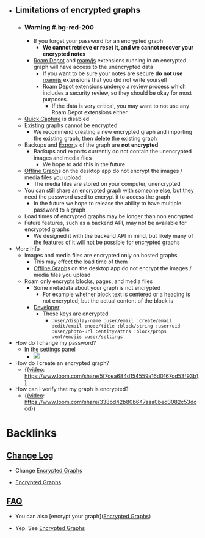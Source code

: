 - ## Limitations of encrypted graphs
    - ### Warning #.bg-red-200
        - If you forget your password for an encrypted graph
            - **We cannot retrieve or reset it, and we cannot recover your encrypted notes**
        - [Roam Depot](<Roam Depot.md>) and [roam/js](<roam/js.md>) extensions running in an encrypted graph will have access to the unencrypted data
            - If you want to be sure your notes are secure **do not use** [roam/js](<roam/js.md>) extensions that you did not write yourself
            - Roam Depot extensions undergo a review process which includes a security review, so they should be okay for most purposes. 
                - If the data is very critical, you may want to not use any Roam Depot extensions either
    - [Quick Capture](<Quick Capture.md>) is disabled
    - Existing graphs cannot be encrypted
        - We recommend creating a new encrypted graph and importing the existing graph, then delete the existing graph
    - Backups and [Export](<Export.md>)s of the graph are **not encrypted**
        - Backups and exports currently do not contain the unencrypted images and media files
            - We hope to add this in the future
    - [Offline Graph](<Offline Graph.md>)s on the desktop app do not encrypt the images / media files you upload
        - The media files are stored on your computer, unencrypted
    - You can still share an encrypted graph with someone else, but they need the password used to encrypt it to access the graph
        - In the future we hope to release the ability to have multiple password to a graph
    - Load times of encrypted graphs may be longer than non encrypted
    - Future features, such as a backend API, may not be available for encrypted graphs
        - We designed it with the backend API in mind, but likely many of the features of it will not be possible for encrypted graphs
- More Info
    - Images and media files are encrypted only on hosted graphs
        - This may effect the load time of them
        - [Offline Graph](<Offline Graph.md>)s on the desktop app do not encrypt the images / media files you upload
    - Roam only encrypts blocks, pages, and media files
        - Some metadata about your graph is not encrypted
            - For example whether block text is centered or a heading is not encrypted, but the actual content of the block is
        - [Developer](<Developer.md>)
            - These keys are encrypted
                - `:user/display-name :user/email :create/email :edit/email :node/title :block/string :user/uid :user/photo-url :entity/attrs :block/props :ent/emojis :user/settings`
- How do I change my password?
    - In the settings panel
        - ![](https://firebasestorage.googleapis.com/v0/b/firescript-577a2.appspot.com/o/imgs%2Fapp%2Fhelp%2FZwq0lx1Ply.png?alt=media&token=f9b59eb8-6d4e-47e8-a95d-c351a4451ca5)
- How do I create an encrypted graph?
    - {{[video](<video.md>): https://www.loom.com/share/5f7cea684d154559a16d0167cd53f93b}}
- How can I verify that my graph is encrypted?
    - {{[video](<video.md>): https://www.loom.com/share/338bd42b80b647aaa0bed3082c53dccd}}

# Backlinks
## [Change Log](<Change Log.md>)
- Change [Encrypted Graphs](<Encrypted Graphs.md>)

- [Encrypted Graphs](<Encrypted Graphs.md>)

## [FAQ](<FAQ.md>)
- You can also [encrypt your graph]([Encrypted Graphs](<Encrypted Graphs.md>))

- Yep. See [Encrypted Graphs](<Encrypted Graphs.md>)

